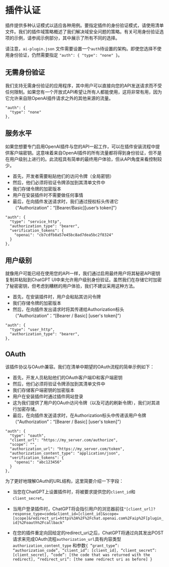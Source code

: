 # 插件认证

插件提供多种认证模式以适应各种用例。要指定插件的身份验证模式，请使用清单文件。我们的插件域策略概述了我们解决域安全问题的策略。有关可用身份验证选项的示例，请参阅示例部分，其中展示了所有不同的选择。

请注意，`ai-plugin.json` 文件需要设置一个`auth`待设置的架构。即使您选择不使用身份验证，仍然需要指定 `"auth": { "type": "none" }`。

## 无需身份验证

我们支持无需身份验证的应用程序，其中用户可以直接向您的API发送请求而不受任何限制。如果您有一个开放式API希望让所有人都能使用，这将非常有用，因为它允许来自除OpenAI插件请求之外的其他来源的流量。

```
"auth": {
  "type": "none"
},
```

## 服务水平

如果您想要专门启用OpenAI插件与您的API一起工作，可以在插件安装流程中提供客户端密钥。这意味着来自OpenAI插件的所有流量都将得到身份验证，但不是在用户级别上进行的。此流程具有简单的最终用户体验，但从API角度来看控制较少。

- 首先，开发者需要粘贴他们的访问令牌（全局密钥）
- 然后，他们必须将验证令牌添加到其清单文件中
- 我们存储令牌的加密版本
- 用户在安装插件时不需要做任何事情
- 最后，在向插件发送请求时，我们通过授权标头传递它（“Authorization”：“[Bearer/Basic][user’s token]”）

```
"auth": {
  "type": "service_http",
  "authorization_type": "bearer",
  "verification_tokens": {
    "openai": "cb7cdfb8a57e45bc8ad7dea5bc2f8324"
  }
},
```

## 用户级别

就像用户可能已经在使用您的API一样，我们通过启用最终用户将其秘密API密钥复制并粘贴到ChatGPT UI中来允许用户级别身份验证。虽然我们在存储它时加密了秘密密钥，但考虑到糟糕的用户体验，我们不建议采用这种方法。

- 首先，在安装插件时，用户会粘贴其访问令牌
- 我们存储令牌的加密版本
- 然后，在向插件发出请求时将其传递给Authorization标头（“Authorization”：“[Bearer / Basic] [user's token]”）

```
"auth": {
  "type": "user_http",
  "authorization_type": "bearer",
},
```

## OAuth

该插件协议与OAuth兼容。我们在清单中期望的OAuth流程的简单示例如下：

- 首先，开发人员粘贴他们的OAuth客户端ID和客户端密钥
- 然后，他们必须将验证令牌添加到其清单文件中
- 我们存储客户端密钥的加密版本
- 用户在安装插件时通过插件网站登录
- 这为我们提供了用户的OAuth访问令牌（以及可选的刷新令牌），我们对其进行加密存储。
- 最后，在向插件发送请求时，在Authorization标头中传递该用户令牌（“Authorization”：“[Bearer / Basic] [user's token]”）

```
"auth": {
  "type": "oauth",
  "client_url": "https://my_server.com/authorize",
  "scope": "",
  "authorization_url": "https://my_server.com/token",
  "authorization_content_type": "application/json",
  "verification_tokens": {
    "openai": "abc123456"
  }
},
```

为了更好地理解OAuth的URL结构，这里简要介绍一下字段：

- 当您在ChatGPT上设置插件时，将被要求提供您的`client_id`和`client_secret`。

- 当用户登录插件时，ChatGPT将会指引用户的浏览器前往`"[client_url]?response_type=code&client_id=[client_id]&scope=[scope]&redirect_uri=https%3A%2F%2Fchat.openai.com%2Faip%2F[plugin_id]%2Foauth%2Fcallback"`

- 在您的插件重定向回给定的redirect_uri之后，ChatGPT将通过向其发出POST请求来完成OAuth流程`authorization_url`具有内容类型`authorization_content_type`
和参数`{ “grant_type”: “authorization_code”, “client_id”: [client_id], “client_secret”: [client_secret], “code”: [the code that was returned with the redirect], “redirect_uri”: [the same redirect uri as before] }`








